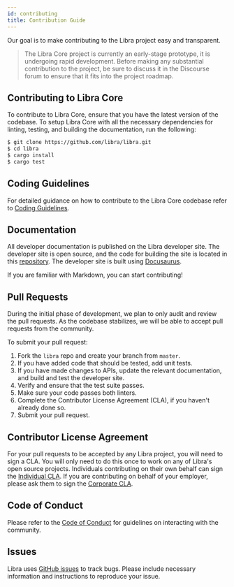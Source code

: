 ```yaml
---
id: contributing
title: Contribution Guide
---
```


Our goal is to make contributing to the Libra project easy and transparent.

<blockquote class="block_note">
The Libra Core project is currently an early-stage prototype, it is undergoing rapid development. Before making any substantial contribution to the project, be sure to discuss it in the Discourse forum to ensure that it fits into the project roadmap.
</blockquote>

## Contributing to Libra Core

To contribute to Libra Core, ensure that you have the latest version of the codebase. To setup Libra Core with all the necessary dependencies for linting, testing, and building the documentation, run the following:
```bash
$ git clone https://github.com/libra/libra.git
$ cd libra
$ cargo install
$ cargo test
```

## Coding Guidelines

For detailed guidance on how to contribute to the Libra Core codebase refer to [Coding Guidelines](https://developers.libra.org/docs/coding-guidelines).

## Documentation

All developer documentation is published on the Libra developer site. The developer site is open source, and the code for building the site is located in this [repository](https://github.com/libra/libra.github.io/). The developer site is built using [Docusaurus](https://docusaurus.io/).

If you are familiar with Markdown, you can start contributing!

## Pull Requests

During the initial phase of development, we plan to only audit and review the pull requests. As the codebase stabilizes, we will be able to accept pull requests from the community.

To submit your pull request:

1. Fork the `libra` repo and create your branch from `master`.
2. If you have added code that should be tested, add unit tests.
3. If you have made changes to APIs, update the relevant documentation, and build and test the developer site.
4. Verify and ensure that the test suite passes.
5. Make sure your code passes both linters.
6. Complete the Contributor License Agreement (CLA), if you haven't already done so.
7. Submit your pull request.

## Contributor License Agreement

For your pull requests to be accepted by any Libra project, you will need to sign a CLA. You will only need to do this once to work on any of Libra's open source projects. Individuals contributing on their own behalf can sign the [Individual CLA](https://github.com/libra/libra/blob/master/contributing/individual-cla.pdf). If you are contributing on behalf of your employer, please ask them to sign the [Corporate CLA](https://github.com/libra/libra/blob/master/contributing/corporate-cla.pdf).

## Code of Conduct
Please refer to the [Code of Conduct]() for guidelines on interacting with the community.

## Issues

Libra uses [GitHub issues](https://github.com/libra/libra/issues) to track bugs. Please include necessary information and instructions to reproduce your issue.
